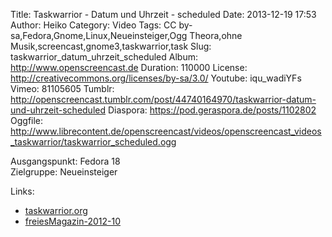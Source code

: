 Title: Taskwarrior - Datum und Uhrzeit - scheduled
Date: 2013-12-19 17:53
Author: Heiko
Category: Video
Tags: CC by-sa,Fedora,Gnome,Linux,Neueinsteiger,Ogg Theora,ohne Musik,screencast,gnome3,taskwarrior,task
Slug: taskwarrior_datum_uhrzeit_scheduled
Album: http://www.openscreencast.de
Duration: 110000
License: http://creativecommons.org/licenses/by-sa/3.0/
Youtube: iqu_wadiYFs
Vimeo: 81105605
Tumblr: http://openscreencast.tumblr.com/post/44740164970/taskwarrior-datum-und-uhrzeit-scheduled
Diaspora: https://pod.geraspora.de/posts/1102802
Oggfile: http://www.librecontent.de/openscreencast/videos/openscreencast_videos_taskwarrior/taskwarrior_scheduled.ogg

Ausgangspunkt: Fedora 18  
Zielgruppe: Neueinsteiger  

Links:

  * [taskwarrior.org](http://taskwarrior.org/ "Link zu taskwarrior" )
  * [freiesMagazin-2012-10](http://www.freiesmagazin.de/freiesMagazin-2012-10 "Link zu freiesmagazin.de" )


